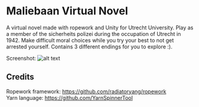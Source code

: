 # Maliebaan Virtual Novel
A virtual novel made with ropework and Unity for Utrecht University. Play as a member of the sicherheits polizei during the occupation of Utrecht in 1942. Make difficult moral choices while you try your best to not get arrested yourself. Contains 3 different endings for you to explore :). 

Screenshot:
![alt text](https://i.imgur.com/CQjGYzd.png "Game Picture")
## Credits
Ropework framework: https://github.com/radiatoryang/ropework  
Yarn language: https://github.com/YarnSpinnerTool
